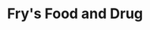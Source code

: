 ---
title: "Fry's Food and Drug"
url: /scottsdale/frys-food-and-drug-east-indian-school-road/
shop: supermarket
---